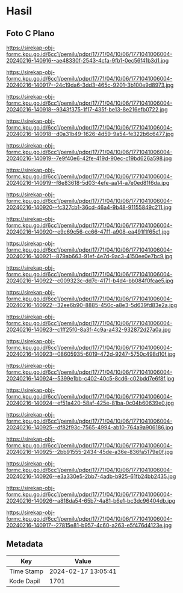 # Hasil

## Foto C Plano

https://sirekap-obj-formc.kpu.go.id/6cc1/pemilu/pdpr/17/71/04/10/06/1771041006004-20240216-140916--ae48330f-2543-4cfa-9fb1-0ec56f41b3d1.jpg

https://sirekap-obj-formc.kpu.go.id/6cc1/pemilu/pdpr/17/71/04/10/06/1771041006004-20240216-140917--24c19da6-3dd3-465c-9201-3b100e9d8973.jpg

https://sirekap-obj-formc.kpu.go.id/6cc1/pemilu/pdpr/17/71/04/10/06/1771041006004-20240216-140918--9343f375-1f17-435f-be13-8e216efb0722.jpg

https://sirekap-obj-formc.kpu.go.id/6cc1/pemilu/pdpr/17/71/04/10/06/1771041006004-20240216-140918--d0a31b49-1626-4d59-9a54-fe322b6c6477.jpg

https://sirekap-obj-formc.kpu.go.id/6cc1/pemilu/pdpr/17/71/04/10/06/1771041006004-20240216-140919--7e9f40e6-42fe-419d-90ec-c19bd626a598.jpg

https://sirekap-obj-formc.kpu.go.id/6cc1/pemilu/pdpr/17/71/04/10/06/1771041006004-20240216-140919--f8e83618-5d03-4efe-aa14-a7e0ed81f6da.jpg

https://sirekap-obj-formc.kpu.go.id/6cc1/pemilu/pdpr/17/71/04/10/06/1771041006004-20240216-140920--fc327cb1-36cd-46a4-9b48-91155849c211.jpg

https://sirekap-obj-formc.kpu.go.id/6cc1/pemilu/pdpr/17/71/04/10/06/1771041006004-20240216-140920--e9c69c56-cc66-47f1-a908-ea491f1f65c1.jpg

https://sirekap-obj-formc.kpu.go.id/6cc1/pemilu/pdpr/17/71/04/10/06/1771041006004-20240216-140921--879ab663-91ef-4e7d-9ac3-4150ee0e7bc9.jpg

https://sirekap-obj-formc.kpu.go.id/6cc1/pemilu/pdpr/17/71/04/10/06/1771041006004-20240216-140922--c009323c-dd7c-4171-b4d4-bb084f0fcae5.jpg

https://sirekap-obj-formc.kpu.go.id/6cc1/pemilu/pdpr/17/71/04/10/06/1771041006004-20240216-140922--32ee6b90-8885-450c-a8e3-5d639fd83e2a.jpg

https://sirekap-obj-formc.kpu.go.id/6cc1/pemilu/pdpr/17/71/04/10/06/1771041006004-20240216-140923--c1ff25f0-8a3f-4c9a-a432-932872d27a0a.jpg

https://sirekap-obj-formc.kpu.go.id/6cc1/pemilu/pdpr/17/71/04/10/06/1771041006004-20240216-140923--08605935-6019-472d-9247-5750c498d10f.jpg

https://sirekap-obj-formc.kpu.go.id/6cc1/pemilu/pdpr/17/71/04/10/06/1771041006004-20240216-140924--5399e1bb-c402-40c5-8cd6-c02bdd7e6f8f.jpg

https://sirekap-obj-formc.kpu.go.id/6cc1/pemilu/pdpr/17/71/04/10/06/1771041006004-20240216-140924--ef51a420-58af-425e-81ba-0c04b60639e0.jpg

https://sirekap-obj-formc.kpu.go.id/6cc1/pemilu/pdpr/17/71/04/10/06/1771041006004-20240216-140925--df82f93c-7565-4994-ab10-764a9a906186.jpg

https://sirekap-obj-formc.kpu.go.id/6cc1/pemilu/pdpr/17/71/04/10/06/1771041006004-20240216-140925--2bb91555-2434-45de-a36e-836fa5179e0f.jpg

https://sirekap-obj-formc.kpu.go.id/6cc1/pemilu/pdpr/17/71/04/10/06/1771041006004-20240216-140926--e3a330e5-2bb7-4adb-b925-61fb24bb2435.jpg

https://sirekap-obj-formc.kpu.go.id/6cc1/pemilu/pdpr/17/71/04/10/06/1771041006004-20240216-140926--a818da54-65b7-4a81-b6e1-bc3dc96404db.jpg

https://sirekap-obj-formc.kpu.go.id/6cc1/pemilu/pdpr/17/71/04/10/06/1771041006004-20240216-140917--27815e81-b957-4c60-a263-e5f476d4123e.jpg


## Metadata

| Key        | Value               |
| ---------- | ------------------- |
| Time Stamp | 2024-02-17 13:05:41 |
| Kode Dapil | 1701                |



